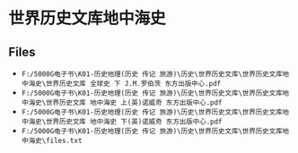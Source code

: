 # 世界历史文库地中海史

## Files

- `F:/5000G电子书\K01-历史地理(历史 传记 旅游)\历史\世界历史文库\世界历史文库地中海史\世界历史文库 全球史 下 J.M.罗伯茨 东方出版中心.pdf`
- `F:/5000G电子书\K01-历史地理(历史 传记 旅游)\历史\世界历史文库\世界历史文库地中海史\世界历史文库 地中海史 上(英)诺威奇 东方出版中心.pdf`
- `F:/5000G电子书\K01-历史地理(历史 传记 旅游)\历史\世界历史文库\世界历史文库地中海史\世界历史文库 地中海史 下(英)诺威奇 东方出版中心.pdf`
- `F:/5000G电子书\K01-历史地理(历史 传记 旅游)\历史\世界历史文库\世界历史文库地中海史\files.txt`
